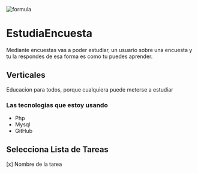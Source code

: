 ![formula](https://www.stickpng.com/assets/images/580b57fbd9996e24bc43bdef.png)

# EstudiaEncuesta

Mediante encuestas vas a poder estudiar, un usuario sobre una encuesta y tu la respondes de esa forma es como tu puedes aprender.

## Verticales
Educacion para todos, porque cualquiera puede meterse a estudiar

### Las tecnologias que estoy usando
* Php
* Mysql
* GitHub

## Selecciona Lista de Tareas
[x] Nombre de la tarea
